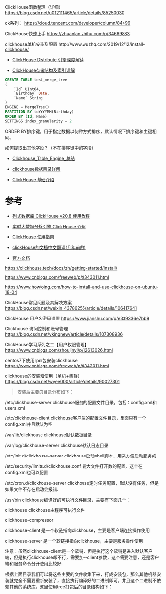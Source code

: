 
ClickHouse函数整理（详细） https://blog.csdn.net/u012111465/article/details/85250030

ck系列：  https://cloud.tencent.com/developer/column/84496



ClickHouse快速上手 https://zhuanlan.zhihu.com/p/34669883

clickhouse单机安装及配置 http://www.wuzhq.com/2019/12/12/install-clickhouse/

- [ClickHouse Distribute 引擎深度解读](http://www.clickhouse.com.cn/topic/5a3e768d2141c2917483557e)

- [ClickHouse存储结构及索引详解](http://www.clickhouse.com.cn/topic/5ffec51eba8f16b55dd0ffe4)

```sql
CREATE TABLE test_merge_tree
(
    `Id` UInt64,
    `Birthday` Date,
    `Name` String
)
ENGINE = MergeTree()
PARTITION BY toYYYYMM(Birthday)
ORDER BY (Id, Name)
SETTINGS index_granularity = 2
```


ORDER BY排序键。用于指定数据以何种方式排序，默认情况下排序键和主键相同。

如何提取出其他字段？（不在排序键中的字段）



- [Clickhouse_Table_Engine_总结](http://www.clickhouse.com.cn/topic/5c74dc8169c415035e68d4e1)



- [clickhouse数据目录详解](http://www.clickhouse.com.cn/topic/5b2ccbb49d28dfde2ddc6193)




- [ClickHouse 基础介绍](http://www.clickhouse.com.cn/topic/5a3bb3e12141c29174835568)





# 参考

- [列式数据库 ClickHouse v20.8 使用教程](https://www.bookstack.cn/read/clickhouse-20.8-zh/6bf5dde66788dc6f.md)

- [实时大数据分析引擎 ClickHouse 介绍](https://toutiao.io/posts/q7phx6/preview)


- [ClickHouse 使用指南](https://blog.alexanderliu.top/posts/clickhouse-user-guide.html)

- [clickHouse的文档中文翻译(几年前的)](https://github.com/sparkthu/clickhouse-doc-cn)


- [官方文档](https://clickhouse.tech/docs/en/operations/system-tables/parts/)




https://clickhouse.tech/docs/zh/getting-started/install/

https://www.cnblogs.com/freeweb/p/9343011.html

https://www.howtoing.com/how-to-install-and-use-clickhouse-on-ubuntu-18-04


ClickHouse常见问题及其解决方案 https://blog.csdn.net/weixin_43786255/article/details/106417641

ClickHouse 用户名密码设置 https://www.jianshu.com/p/e339336e7bb9

Clickhouse 访问控制和账号管理 https://blog.csdn.net/vkingnew/article/details/107308936

ClickHouse学习系列之二【用户权限管理】 https://www.cnblogs.com/zhoujinyi/p/12613026.html

centos7下使用rpm包安装clickhouse https://www.cnblogs.com/freeweb/p/9343011.html

clickhouse的安装和使用（单机+集群） https://blog.csdn.net/wyee000/article/details/90027301



> 安装后主要的目录分布如下：

/etc/clickhouse-server   clickhouse服务的配置文件目录，包括：config.xml和users.xml

/etc/clickhouse-client    clickhouse客户端的配置文件目录，里面只有一个config.xml并且默认为空

/var/lib/clickhouse     clickhouse默认数据目录

/var/log/clickhouse-server    clickhouse默认日志目录

/etc/init.d/clickhouse-server   clickhouse启动shell脚本，用来方便启动服务的.

/etc/security/limits.d/clickhouse.conf   最大文件打开数的配置，这个在config.xml也可以配置

/etc/cron.d/clickhouse-server    clickhouse定时任务配置，默认没有任务，但是如果文件不存在启动会报错.

/usr/bin    clickhouse编译好的可执行文件目录，主要有下面几个：

clickhouse     clickhouse主程序可执行文件

clickhouse-compressor

clickhouse-client      是一个软链指向clickhouse，主要是客户端连接操作使用

clickhouse-server     是一个软链接指向clickhouse，主要是服务操作使用

注意：虽然clickhouse-client是一个软链，但是执行这个软链是进入默认客户端，但是执行clickhouse却不行，需要加--client参数，这个需要注意，还是客户端和服务命令分开使用比较好.

根据上面目录我们可以将这些主要的文件收集下来，打成安装包，那么其他机器安装就完全不需要重新安装了，直接执行编译好的二进制即可，并且这个二进制不依赖其他的系统库，这里使用tree打包后的目录结构如下：

